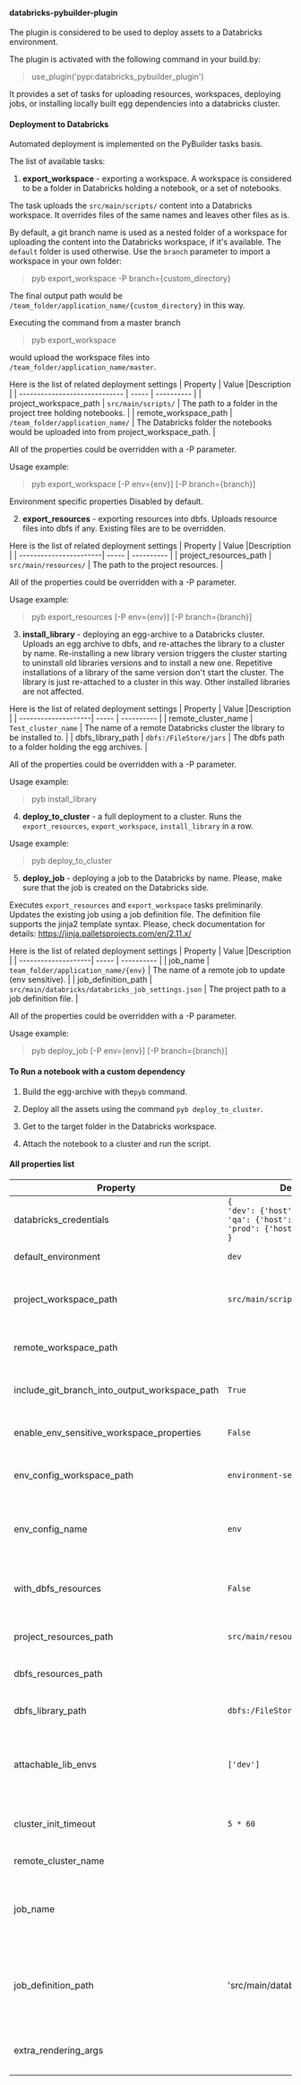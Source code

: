 #### databricks-pybuilder-plugin

The plugin is considered to be used to deploy assets to a Databricks environment.

The plugin is activated with the following command in your build.by:
> use_plugin('pypi:databricks_pybuilder_plugin')

It provides a set of tasks for uploading resources, workspaces, deploying jobs,
or installing locally built egg dependencies into a databricks cluster.

#### Deployment to Databricks
Automated deployment is implemented on the PyBuilder tasks basis.

The list of available tasks:

1. **export_workspace** - exporting a workspace.
   A workspace is considered to be a folder in Databricks holding a notebook, or a set of notebooks.

The task uploads the `src/main/scripts/` content into a Databricks workspace.
It overrides files of the same names and leaves other files as is.

By default, a git branch name is used as a nested folder of a workspace
for uploading the content into the Databricks workspace, if it's available.
The `default` folder is used otherwise.
Use the `branch` parameter to import a workspace in your own folder:
>pyb export_workspace -P branch={custom_directory}

The final output path would be `/team_folder/application_name/{custom_directory}` in this way.

Executing the command from a master branch
>pyb export_workspace

would upload the workspace files into `/team_folder/application_name/master`.

Here is the list of related deployment settings
| Property                      | Value |Description |
| ----------------------------- | ----- | ---------- |
| project_workspace_path        | `src/main/scripts/` | The path to a folder in the project tree holding notebooks. |
| remote_workspace_path         | `/team_folder/application_name/` | The Databricks folder the notebooks would be uploaded into from project_workspace_path. |

All of the properties could be overridden with a -P parameter.

Usage example:
>pyb export_workspace [-P env={env}] [-P branch={branch}]


Environment specific properties
Disabled by default.


2. **export_resources** - exporting resources into dbfs.
   Uploads resource files into dbfs if any. Existing files are to be overridden.

Here is the list of related deployment settings
| Property               | Value |Description |
| -----------------------| ----- | ---------- |
| project_resources_path | `src/main/resources/` | The path to the project resources. |

All of the properties could be overridden with a -P parameter.

Usage example:
>pyb export_resources [-P env={env}] [-P branch={branch}]

3. **install_library** - deploying an egg-archive to a Databricks cluster.
   Uploads an egg archive to dbfs, and re-attaches the library to a cluster by name.
   Re-installing a new library version triggers the cluster starting
   to uninstall old libraries versions and to install a new one.
   Repetitive installations of a library of the same version don't start the cluster.
   The library is just re-attached to a cluster in this way.
   Other installed libraries are not affected.

Here is the list of related deployment settings
| Property            | Value |Description |
| --------------------| ----- | ---------- |
| remote_cluster_name | `Test_cluster_name` | The name of a remote Databricks cluster the library to be installed to. |
| dbfs_library_path   | `dbfs:/FileStore/jars` | The dbfs path to a folder holding the egg archives. |

All of the properties could be overridden with a -P parameter.

Usage example:
>pyb install_library

4. **deploy_to_cluster** - a full deployment to a cluster.
   Runs the `export_resources`, `export_workspace`, `install_library` in a row.

Usage example:
>pyb deploy_to_cluster

5. **deploy_job** - deploying a job to the Databricks by name.
   Please, make sure that the job is created on the Databricks side.

Executes `export_resources` and `export_workspace` tasks preliminarily.
Updates the existing job using a job definition file.
The definition file supports the jinja2 template syntax.
Please, check documentation for details: https://jinja.palletsprojects.com/en/2.11.x/

Here is the list of related deployment settings
| Property            | Value |Description |
| --------------------| ----- | ---------- |
| job_name            | `team_folder/application_name/{env}` | The name of a remote job to update (env sensitive). |
| job_definition_path | `src/main/databricks/databricks_job_settings.json` | The project path to a job definition file. |

All of the properties could be overridden with a -P parameter.

Usage example:
>pyb deploy_job [-P env={env}] [-P branch={branch}]

#### To Run a notebook with a custom dependency
1. Build the egg-archive with the`pyb` command.

2. Deploy all the assets using the command `pyb deploy_to_cluster`.

3. Get to the target folder in the Databricks workspace.

4. Attach the notebook to a cluster and run the script.


#### All properties list
| Property            | Default Value                                                                                                                  | Description                                                                                                                                                                                         |
| --------------------|--------------------------------------------------------------------------------------------------------------------------------|-----------------------------------------------------------------------------------------------------------------------------------------------------------------------------------------------------|
| databricks_credentials | `{`<br/>`'dev': {'host': '', 'token': ''}`<br/>`'qa': {'host': '', 'token': ''}`<br/>`'prod': {'host': '', 'token': ''}`<br/>`}` | Please specify credentials in the dictionary format: host and token.                                                                                                                                |
| default_environment | `dev`                                                                                                                          | There are 3 supported environments: `dev`, `qa` and `prod`.                                                                                                                                         |
| project_workspace_path | `src/main/scripts/`                                                                                                            | The directory content is going to be uploaded into a databricks workspace.<br/>These are considered to be notebook scripts.                                                                         |
| remote_workspace_path |                                                                                                                                | The databricks workspace that files in `project_workspace_path` are copied to.                                                                                                                      |
| include_git_branch_into_output_workspace_path | `True`                                                                                                                         | The flag enables adding an extra directory with the `branch` name to the `remote_workspace_path`. Requires git to be installed.                                                                     |
| enable_env_sensitive_workspace_properties | `False`                                                                                                                        | The flag enables environment properties chosen by the `env_config_workspace_path`.                                                                                                                  |
| env_config_workspace_path | `environment-settings/{env}.py`                                                                                                | The path to a property file to be chosen as a env properties. By default `env` included into a file name is used to pick properties.                                                                |
| env_config_name | `env`                                                                                                                          | The expected environment properties file name. The `env_config_workspace_path` will be copied to databricks workspace with name.                                                                    |
| with_dbfs_resources | `False`                                                                                                                        | The flage enables uploading resource files from the `project_resources_path` directory to databricks hdfs `dbfs_resources_path`.                                                                    |
| project_resources_path | `src/main/resources/`                                                                                                          | The local directory path holding resource files to be copied (txt, csv etc).                                                                                                                        |
| dbfs_resources_path |                                                                                                                                | The output hdfs directory on databricks environment holding resources.                                                                                                                              |
| dbfs_library_path | `dbfs:/FileStore/jars`                                                                                                         | The output hdfs directory on databricks environment holding a built dependency (egg-archive).                                                                                                       |
| attachable_lib_envs | `['dev']`                                                                                                                      | The list of environments that requires a dependency attached to a databricks cluster. The dependency is preliminary must be uploaded to the `dbfs_library_path`.                                    |
| cluster_init_timeout | `5 * 60`                                                                                                                       | The timeout of waiting a databricks cluster while it changes its state (initiating, restarting etc).                                                                                                |
| remote_cluster_name |                                                                                                                                | The name of a databricks cluster that dependency is attached to.                                                                                                                                    |
| job_name |                                                                                                                                | The name of a an existing job on a databricks environment. You need to create a databrciks job preliminary before trying to deploy it (configuring proper access).                                  |
| job_definition_path | 'src/main/databricks/job_settings.json'                                                                                       | The path to a dataricks job configuration in a json format - https://docs.databricks.com/dev-tools/api/2.0/jobs.html. It supports Jinja template syntax in order to setup env sensitive properties. |
| extra_rendering_args |                                                                                        | Custom properties to be populated in the job definition file. Use a dicionary as an argument. For example: `{'app_name': name}`.                                                                    |
